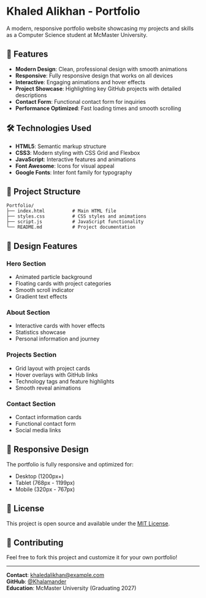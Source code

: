 # Khaled Alikhan - Portfolio

A modern, responsive portfolio website showcasing my projects and skills as a Computer Science student at McMaster University.

## 🚀 Features

- **Modern Design**: Clean, professional design with smooth animations
- **Responsive**: Fully responsive design that works on all devices
- **Interactive**: Engaging animations and hover effects
- **Project Showcase**: Highlighting key GitHub projects with detailed descriptions
- **Contact Form**: Functional contact form for inquiries
- **Performance Optimized**: Fast loading times and smooth scrolling

## 🛠️ Technologies Used

- **HTML5**: Semantic markup structure
- **CSS3**: Modern styling with CSS Grid and Flexbox
- **JavaScript**: Interactive features and animations
- **Font Awesome**: Icons for visual appeal
- **Google Fonts**: Inter font family for typography

## 📁 Project Structure

```
Portfolio/
├── index.html          # Main HTML file
├── styles.css          # CSS styles and animations
├── script.js           # JavaScript functionality
└── README.md           # Project documentation
```

## 🎨 Design Features

### Hero Section
- Animated particle background
- Floating cards with project categories
- Smooth scroll indicator
- Gradient text effects

### About Section
- Interactive cards with hover effects
- Statistics showcase
- Personal information and journey

### Projects Section
- Grid layout with project cards
- Hover overlays with GitHub links
- Technology tags and feature highlights
- Smooth reveal animations

### Contact Section
- Contact information cards
- Functional contact form
- Social media links

## 📱 Responsive Design

The portfolio is fully responsive and optimized for:
- Desktop (1200px+)
- Tablet (768px - 1199px)
- Mobile (320px - 767px)



## 📄 License

This project is open source and available under the [MIT License](LICENSE).

## 🤝 Contributing

Feel free to fork this project and customize it for your own portfolio!

---

**Contact**: khaledalikhan@example.com  
**GitHub**: [@Khalamander](https://github.com/Khalamander)  
**Education**: McMaster University (Graduating 2027)
